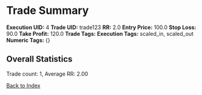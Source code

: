 # Trade Summary

**Execution UID:** 4
**Trade UID:** trade123
**RR:** 2.0
**Entry Price:** 100.0
**Stop Loss:** 90.0
**Take Profit:** 120.0
**Trade Tags:** 
**Execution Tags:** scaled_in, scaled_out
**Numeric Tags:** {}

## Overall Statistics
Trade count: 1, Average RR: 2.00

[Back to Index](index.md)
